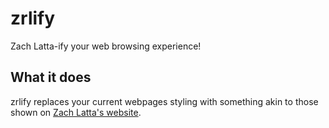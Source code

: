 # zrlify
Zach Latta-ify your web browsing experience!

## What it does
zrlify replaces your current webpages styling with something akin to those shown on [Zach Latta's website](http://zachlatta.com).

